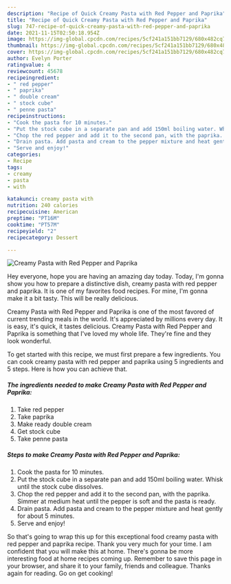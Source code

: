 ```yaml
---
description: "Recipe of Quick Creamy Pasta with Red Pepper and Paprika"
title: "Recipe of Quick Creamy Pasta with Red Pepper and Paprika"
slug: 747-recipe-of-quick-creamy-pasta-with-red-pepper-and-paprika
date: 2021-11-15T02:50:18.954Z
image: https://img-global.cpcdn.com/recipes/5cf241a151bb7129/680x482cq70/creamy-pasta-with-red-pepper-and-paprika-recipe-main-photo.jpg
thumbnail: https://img-global.cpcdn.com/recipes/5cf241a151bb7129/680x482cq70/creamy-pasta-with-red-pepper-and-paprika-recipe-main-photo.jpg
cover: https://img-global.cpcdn.com/recipes/5cf241a151bb7129/680x482cq70/creamy-pasta-with-red-pepper-and-paprika-recipe-main-photo.jpg
author: Evelyn Porter
ratingvalue: 4
reviewcount: 45678
recipeingredient:
- " red pepper"
- " paprika"
- " double cream"
- " stock cube"
- " penne pasta"
recipeinstructions:
- "Cook the pasta for 10 minutes."
- "Put the stock cube in a separate pan and add 150ml boiling water. Whisk until the stock cube dissolves."
- "Chop the red pepper and add it to the second pan, with the paprika. Simmer at medium heat until the pepper is soft and the pasta is ready."
- "Drain pasta. Add pasta and cream to the pepper mixture and heat gently for about 5 minutes."
- "Serve and enjoy!"
categories:
- Recipe
tags:
- creamy
- pasta
- with

katakunci: creamy pasta with 
nutrition: 240 calories
recipecuisine: American
preptime: "PT16M"
cooktime: "PT57M"
recipeyield: "2"
recipecategory: Dessert

---
```



![Creamy Pasta with Red Pepper and Paprika](https://img-global.cpcdn.com/recipes/5cf241a151bb7129/680x482cq70/creamy-pasta-with-red-pepper-and-paprika-recipe-main-photo.jpg)

Hey everyone, hope you are having an amazing day today. Today, I'm gonna show you how to prepare a distinctive dish, creamy pasta with red pepper and paprika. It is one of my favorites food recipes. For mine, I'm gonna make it a bit tasty. This will be really delicious.

Creamy Pasta with Red Pepper and Paprika is one of the most favored of current trending meals in the world. It's appreciated by millions every day. It is easy, it's quick, it tastes delicious. Creamy Pasta with Red Pepper and Paprika is something that I've loved my whole life. They're fine and they look wonderful.




To get started with this recipe, we must first prepare a few ingredients. You can cook creamy pasta with red pepper and paprika using 5 ingredients and 5 steps. Here is how you can achieve that.

<!--inarticleads1-->

##### The ingredients needed to make Creamy Pasta with Red Pepper and Paprika:

1. Take  red pepper
1. Take  paprika
1. Make ready  double cream
1. Get  stock cube
1. Take  penne pasta




<!--inarticleads2-->

##### Steps to make Creamy Pasta with Red Pepper and Paprika:

1. Cook the pasta for 10 minutes.
1. Put the stock cube in a separate pan and add 150ml boiling water. Whisk until the stock cube dissolves.
1. Chop the red pepper and add it to the second pan, with the paprika. Simmer at medium heat until the pepper is soft and the pasta is ready.
1. Drain pasta. Add pasta and cream to the pepper mixture and heat gently for about 5 minutes.
1. Serve and enjoy!




So that's going to wrap this up for this exceptional food creamy pasta with red pepper and paprika recipe. Thank you very much for your time. I am confident that you will make this at home. There's gonna be more interesting food at home recipes coming up. Remember to save this page in your browser, and share it to your family, friends and colleague. Thanks again for reading. Go on get cooking!
